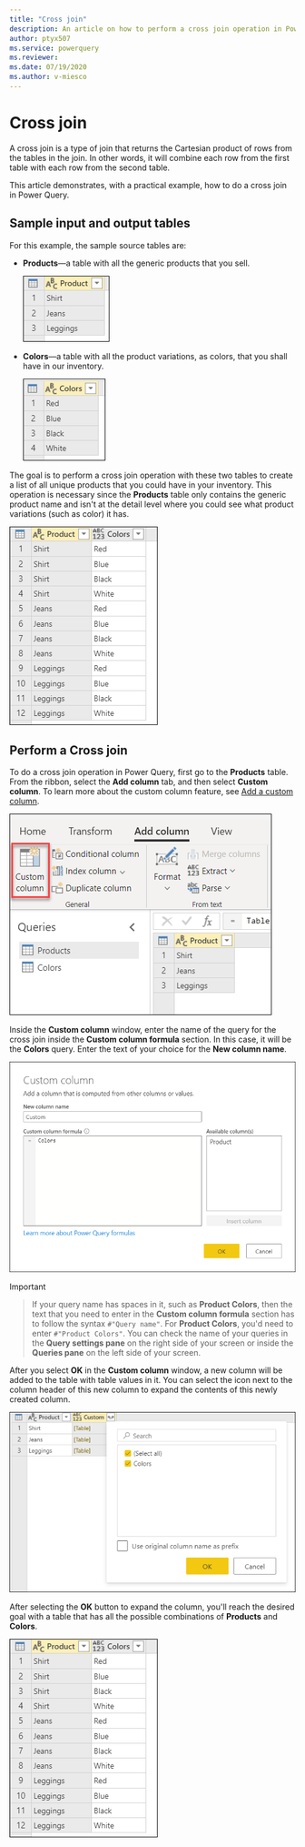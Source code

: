 ```yaml
---
title: "Cross join"
description: An article on how to perform a cross join operation in Power Query. 
author: ptyx507
ms.service: powerquery
ms.reviewer: 
ms.date: 07/19/2020
ms.author: v-miesco
---
```


# Cross join

A cross join is a type of join that returns the Cartesian product of rows from the tables in the join. In other words, it will combine each row from the first table with each row from the second table.

This article demonstrates, with a practical example, how to do a cross join in Power Query.

## Sample input and output tables

For this example, the sample source tables are:

* **Products**&mdash;a table with all the generic products that you sell.

   ![Sample Products table](images/me-cross-join-products-table.png)

* **Colors**&mdash;a table with all the product variations, as colors, that you shall have in our inventory.

   ![Sample Colors table](images/me-cross-join-colors-table.png)

The goal is to perform a cross join operation with these two tables to create a list of all unique products that you could have in your inventory. This operation is necessary since the **Products** table only contains the generic product name and isn't at the detail level where you could see what product variations (such as color) it has.  

![Final table after cross join](images/me-cross-join-final-table.png)

## Perform a Cross join

To do a cross join operation in Power Query, first go to the **Products** table. From the ribbon, select the **Add column** tab, and then select **Custom column**. To learn more about the custom column feature, see [Add a custom column](add-custom-column.md).

![Add Custom column icon](images/me-cross-join-add-column-icon.png)

Inside the **Custom column** window, enter the name of the query for the cross join inside the **Custom column formula** section. In this case, it will be the **Colors** query. Enter the text of your choice for the **New column name**.

![Custom column for cross join](images/me-cross-join-add-column-window.png)

>[!IMPORTANT]

>If your query name has spaces in it, such as **Product Colors**, then the text that you need to enter in the **Custom column formula** section has to follow the syntax ```#"Query name"```. For **Product Colors**, you'd need to enter ```#"Product Colors"```. You can check the name of your queries in the **Query settings pane** on the right side of your screen or inside the **Queries pane** on the left side of your screen.

After you select **OK** in the **Custom column** window, a new column will be added to the table with table values in it. You can select the icon next to the column header of this new column to expand the contents of this newly created column.

![Cross join custom column added](images/me-cross-join-new-table-column.png)

After selecting the **OK** button to expand the column, you'll reach the desired goal with a table that has all the possible combinations of **Products** and **Colors**. 

![Final table after cross join](images/me-cross-join-final-table.png)